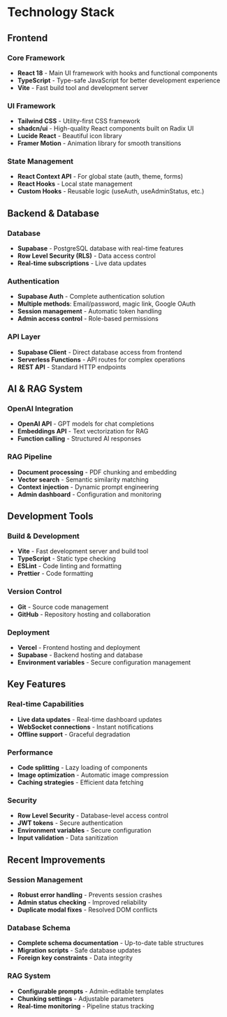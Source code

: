 # Technology Stack

## Frontend

### Core Framework
- **React 18** - Main UI framework with hooks and functional components
- **TypeScript** - Type-safe JavaScript for better development experience
- **Vite** - Fast build tool and development server

### UI Framework
- **Tailwind CSS** - Utility-first CSS framework
- **shadcn/ui** - High-quality React components built on Radix UI
- **Lucide React** - Beautiful icon library
- **Framer Motion** - Animation library for smooth transitions

### State Management
- **React Context API** - For global state (auth, theme, forms)
- **React Hooks** - Local state management
- **Custom Hooks** - Reusable logic (useAuth, useAdminStatus, etc.)

## Backend & Database

### Database
- **Supabase** - PostgreSQL database with real-time features
- **Row Level Security (RLS)** - Data access control
- **Real-time subscriptions** - Live data updates

### Authentication
- **Supabase Auth** - Complete authentication solution
- **Multiple methods**: Email/password, magic link, Google OAuth
- **Session management** - Automatic token handling
- **Admin access control** - Role-based permissions

### API Layer
- **Supabase Client** - Direct database access from frontend
- **Serverless Functions** - API routes for complex operations
- **REST API** - Standard HTTP endpoints

## AI & RAG System

### OpenAI Integration
- **OpenAI API** - GPT models for chat completions
- **Embeddings API** - Text vectorization for RAG
- **Function calling** - Structured AI responses

### RAG Pipeline
- **Document processing** - PDF chunking and embedding
- **Vector search** - Semantic similarity matching
- **Context injection** - Dynamic prompt engineering
- **Admin dashboard** - Configuration and monitoring

## Development Tools

### Build & Development
- **Vite** - Fast development server and build tool
- **TypeScript** - Static type checking
- **ESLint** - Code linting and formatting
- **Prettier** - Code formatting

### Version Control
- **Git** - Source code management
- **GitHub** - Repository hosting and collaboration

### Deployment
- **Vercel** - Frontend hosting and deployment
- **Supabase** - Backend hosting and database
- **Environment variables** - Secure configuration management

## Key Features

### Real-time Capabilities
- **Live data updates** - Real-time dashboard updates
- **WebSocket connections** - Instant notifications
- **Offline support** - Graceful degradation

### Performance
- **Code splitting** - Lazy loading of components
- **Image optimization** - Automatic image compression
- **Caching strategies** - Efficient data fetching

### Security
- **Row Level Security** - Database-level access control
- **JWT tokens** - Secure authentication
- **Environment variables** - Secure configuration
- **Input validation** - Data sanitization

## Recent Improvements

### Session Management
- **Robust error handling** - Prevents session crashes
- **Admin status checking** - Improved reliability
- **Duplicate modal fixes** - Resolved DOM conflicts

### Database Schema
- **Complete schema documentation** - Up-to-date table structures
- **Migration scripts** - Safe database updates
- **Foreign key constraints** - Data integrity

### RAG System
- **Configurable prompts** - Admin-editable templates
- **Chunking settings** - Adjustable parameters
- **Real-time monitoring** - Pipeline status tracking 